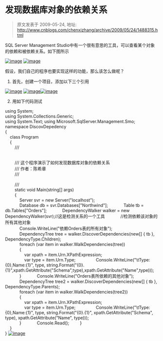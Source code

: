 # 发现数据库对象的依赖关系 
> 原文发表于 2009-05-24, 地址: http://www.cnblogs.com/chenxizhang/archive/2009/05/24/1488315.html 


SQL Server Management Studio中有一个很有意思的工具，可以查看某个对象的依赖和被依赖关系。如下图所示

 [![image](http://images.cnblogs.com/cnblogs_com/chenxizhang/WindowsLiveWriter/8e933d018560_ECCF/image_thumb_1.png "image")](http://images.cnblogs.com/cnblogs_com/chenxizhang/WindowsLiveWriter/8e933d018560_ECCF/image_4.png) [![image](http://images.cnblogs.com/cnblogs_com/chenxizhang/WindowsLiveWriter/8e933d018560_ECCF/image_thumb_2.png "image")](http://images.cnblogs.com/cnblogs_com/chenxizhang/WindowsLiveWriter/8e933d018560_ECCF/image_6.png)

 假设，我们自己的程序也要实现这样的功能，那么该怎么做呢？

 1. 首先，创建一个项目，添加以下三个引用

 [![image](http://images.cnblogs.com/cnblogs_com/chenxizhang/WindowsLiveWriter/8e933d018560_ECCF/image_thumb_3.png "image")](http://images.cnblogs.com/cnblogs_com/chenxizhang/WindowsLiveWriter/8e933d018560_ECCF/image_8.png) [![image](http://images.cnblogs.com/cnblogs_com/chenxizhang/WindowsLiveWriter/8e933d018560_ECCF/image_thumb.png "image")](http://images.cnblogs.com/cnblogs_com/chenxizhang/WindowsLiveWriter/8e933d018560_ECCF/image_2.png)[![image](http://images.cnblogs.com/cnblogs_com/chenxizhang/WindowsLiveWriter/8e933d018560_ECCF/image_thumb_4.png "image")](http://images.cnblogs.com/cnblogs_com/chenxizhang/WindowsLiveWriter/8e933d018560_ECCF/image_10.png) 

 2. 用如下代码测试

 using System;  
using System.Collections.Generic;  
using System.Text; using Microsoft.SqlServer.Management.Smo; namespace DiscovDepedency  
{  
    class Program  
    {  
        /// <summary>  
        /// 这个程序演示了如何发现数据库对象的依赖关系  
        /// 作者：陈希章  
        /// </summary>  
        /// <param name="args"></param>  
        static void Main(string[] args)  
        {  
            Server svr = new Server("localhost");  
            Database db = svr.Databases["Northwind"];             Table tb = db.Tables["Orders"];             DependencyWalker walker = new DependencyWalker(svr);//这是检测关系的一个工具             //检测依赖该对象的所有其他对象  
            Console.WriteLine("依赖Orders表的所有对象");  
            DependencyTree tree = walker.DiscoverDependencies(new[] { tb }, DependencyType.Children);  
            foreach (var item in walker.WalkDependencies(tree))  
            {  
                var xpath = item.Urn.XPathExpression;  
                var type = item.Urn.Type;                 Console.WriteLine("\tType:{0},Name:{1}", type, string.Format("{0}.{1}",xpath.GetAttribute("Schema",type),xpath.GetAttribute("Name",type)));  
            }             Console.WriteLine("Orders表所依赖的其他对象");  
            DependencyTree tree2 = walker.DiscoverDependencies(new[] { tb }, DependencyType.Parents);  
            foreach (var item in walker.WalkDependencies(tree2))  
            {  
                var xpath = item.Urn.XPathExpression;  
                var type = item.Urn.Type;                 Console.WriteLine("\tType:{0},Name:{1}", type, string.Format("{0}.{1}", xpath.GetAttribute("Schema", type), xpath.GetAttribute("Name", type)));  
            }             Console.Read();         }  
    }  
} [![image](http://images.cnblogs.com/cnblogs_com/chenxizhang/WindowsLiveWriter/8e933d018560_ECCF/image_thumb_5.png "image")](http://images.cnblogs.com/cnblogs_com/chenxizhang/WindowsLiveWriter/8e933d018560_ECCF/image_12.png)























